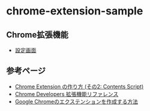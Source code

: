 # chrome-extension-sample

## Chrome拡張機能

- <a href="chrome://extensions/">設定画面</a>

## 参考ページ

- [Chrome Extension の作り方 (その2: Contents Script)](https://qiita.com/sakaimo/items/6b7b464de4bdcad18802)  
- [Chrome Developers 拡張機能リファレンス](https://developer.chrome.com/docs/extensions/reference/)
- [Google Chromeのエクステンションを作成する方法](https://ajike.github.io/build-chrome-extension/)
